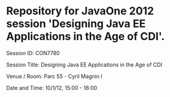 Repository for JavaOne 2012 session 'Designing Java EE Applications in the Age of CDI'.
=======================================================================================

Session ID: CON7780

Session Title: Designing Java EE Applications in the Age of CDI

Venue / Room: Parc 55 - Cyril Magnin I

Date and Time: 10/1/12, 15:00 - 16:00
